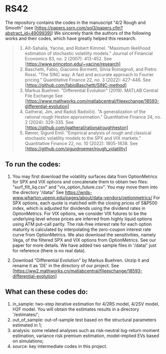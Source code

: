# RS42
The repository contains the codes in the manuscript "4/2 Rough and Smooth" (see [https://papers.ssrn.com/sol3/papers.cfm?abstract_id=4909939])
We sincerely thank the authors of the following works and their codes, which have greatly helped this research.
> 1. Aït-Sahalia, Yacine, and Robert Kimmel. "Maximum likelihood estimation of stochastic volatility models." Journal of Financial Economics 83, no. 2 (2007): 413-452.
See [https://www.princeton.edu/~yacine/research]
> 2. Baschetti, Fabio, Giacomo Bormetti, Silvia Romagnoli, and Pietro Rossi. "The SINC way: A fast and accurate approach to Fourier pricing." Quantitative Finance 22, no. 3 (2022): 427-446.
See [https://github.com/fabioBaschetti/SINC-method]
> 3. Markus Buehren. "Differential Evolution" (2019). MATLAB Central File Exchange
See [https://www.mathworks.com/matlabcentral/fileexchange/18593-differential-evolution]
> 4. Gatheral, Jim, and Radoš Radoičić. "A generalization of the rational rough Heston approximation." Quantitative Finance 24, no. 2 (2024): 329-335.
See [https://github.com/jgatheral/rationalroughheston]
> 5. Rømer, Sigurd Emil. "Empirical analysis of rough and classical stochastic volatility models to the SPX and VIX markets." Quantitative Finance 22, no. 10 (2022): 1805-1838.
See [https://github.com/sigurdroemer/rough_volatility]

## To run the codes:
1. You may first download the volatility surfaces data from OptionMetrics for SPX and VIX options and concatenate them to obtain two files:
"surf_filt_liq.csv" and "vix_option_future.csv". You may move them into the directory '/data/' 
See https://wrds-www.wharton.upenn.edu/pages/about/data-vendors/optionmetrics/ 
For SPX options, each quote is matched with the closing prices of S\&P500 index, which is adjusted for dividends using the dividend rates
in OptionMetrics. For VIX options, we consider VIX futures to be the underlying level whose prices are
inferred from highly liquid options using ATM put–call parity. The risk-free interest rate for each option
maturity is calculated by interpolating the zero-coupon interest rate curve from OptionMetrics. We also
download the sensitivities, namely Vega, of the filtered SPX and VIX options from OptionMetrics.
See our paper for more details. We have added two sample files in '/data/' just for reference (there is no real data).

2. Download "Differential Evolution" by Markus Buehren. Unzip it and rename it as 'DE' in the directory of our project. 
See [https://ww2.mathworks.cn/matlabcentral/fileexchange/18593-differential-evolution]
 
## What can these codes do:
1. in_sample: two-step iterative estimation for 4/2RS model, 4/2SV model, H2F model. You will obtain the estimates results in a directory '/estimates/';
2. out_of_sample: out-of-sample test based on the structural parameters estimated in 1;
3. analysis: some related analyses such as risk-neutral log-return moment estimation, variance risk premium estimation, model-implied EVs based on simulations; 
4. source: key intermediate codes in this project.


